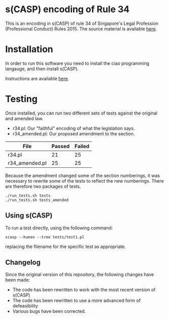 # s(CASP) encoding of Rule 34

This is an encoding in s(CASP) of rule 34 of Singapore's Legal Profession (Professional Conduct) Rules 2015.
The source material is available [here](https://sso.agc.gov.sg/SL/LPA1966-S706-2015#pr34-).

# Installation

In order to run this software you need to install the ciao programming langauge, and then install s(CASP).

Instructions are available [here](https://gitlab.software.imdea.org/ciao-lang/sCASP).

# Testing

Once installed, you can run two different sets of tests against the original and amended law.

* r34.pl: Our "faithful" encoding of what the legislation says.
* r34_amended.pl: Our  proposed amendment to the section.

|File|Passed|Failed|
|---|---|---|
| r34.pl |21|25|
|r34_amended.pl|25|25|

Because the amendment changed some of the section numberings, it was necessary to rewrite some of the tests
to reflect the new numberings. There are therefore two packages of tests.

```
./run_tests.sh tests
./run_tests.sh tests_amended
```

## Using s(CASP)

To run a test directly, using the following command:

`scasp --human --tree tests/test1.pl`

replacing the filename for the specific test as appropriate.

## Changelog

Since the original version of this repository, the following changes have been made:
* The code has been rewritten to work with the most recent version of s(CASP)
* The code has been rewritten to use a more advanced form of defeasibility
* Various bugs have been corrected.